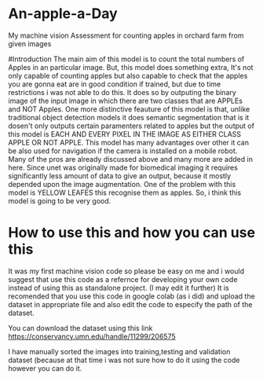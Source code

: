 # An-apple-a-Day
My machine vision Assessment for counting apples in orchard farm from given images

#Introduction
The main aim of this model is to count the total numbers of Apples in an particular image. But, this model does something extra, It's not only capable of counting apples but also capable to check that the apples you are gonna eat are in good condition if trained, but due to time restrictions i was not able to do this.
It does so by outputing the binary image of the input image in which there are two classes that are APPLEs and NOT Apples. One more distinctive feauture of this model is that, unlike traditional object detection models it does semantic segmentation that is it dosen't only outputs certain paramenters related to apples but the output of this model is EACH AND EVERY PIXEL IN THE IMAGE AS EITHER CLASS APPLE OR NOT APPLE.
This model has many advantages over other it can be also used for navigation if the camera is installed on a mobile robot. Many of the pros are already discussed above and many more are added in here. Since unet was originally made for biomedical imaging it requires significantly less amount of data to give an output, because it mostly depended upon the image augmentation.
One of the problem with this model is YELLOW LEAFES this recognise them as apples.
So, i think this model is going to be very good.

# How to use this and how you can use this 

It was my first machine vision code so please be easy on me and i would suggest that use this code as a refernce for developing your own code instead of using this as standalone project. (I may edit it further)
It is recomended that you use this code in google colab (as i did) and upload the dataset in appropriate file and also edit the code to especify the path of the dataset. 

You can download the dataset using this link https://conservancy.umn.edu/handle/11299/206575 

I have manually sorted the images into training,testing and validation dataset (because at that time i was not sure how to do it using the code however you can do it. 
